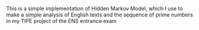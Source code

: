 This is a simple implementation of Hidden Markov Model, which I use to make a simple analysis of English texts and the sequence of prime numbers in my TIPE project of the ENS entrance exam
